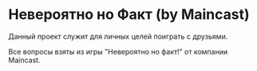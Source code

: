 # Невероятно но Факт (by Maincast)

Данный проект служит для личных целей поиграть с друзьями.

Все вопросы взяты из игры "Невероятно но факт!" от компании Maincast. 
